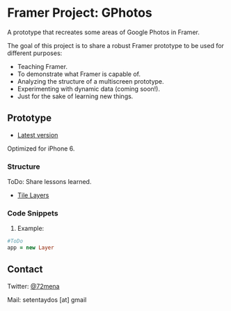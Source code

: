 # Framer Project: GPhotos
A prototype that recreates some areas of Google Photos in Framer.

The goal of this project is to share a robust Framer prototype to be used for different purposes:
- Teaching Framer.
- To demonstrate what Framer is capable of.
- Analyzing the structure of a multiscreen prototype.
- Experimenting with dynamic data (coming soon!).
- Just for the sake of learning new things.

## Prototype
- [Latest version](http://share.framerjs.com/k74rpxep6tj4/)

Optimized for iPhone 6.


### Structure

ToDo: Share lessons learned.

- [Tile Layers](http://gfycat.com/SizzlingCloudyAmphiuma)


### Code Snippets
1. Example:
```coffeescript
#ToDo
app = new Layer
```


## Contact

Twitter: [@72mena](http://twitter.com/72mena)

Mail: setentaydos [at] gmail
